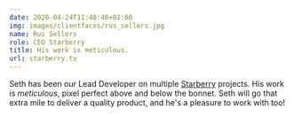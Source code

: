 ```yaml
---
date: 2020-04-24T11:48:46+01:00
img: images/clientfaces/rus_sellers.jpg
name: Rus Sellers
role: CEO Starberry
title: His work is meticulous.
url: starberry.tv
---
```


Seth has been our Lead Developer on multiple [Starberry](https://starberry.tv) projects. His work is <em>meticulous</em>, pixel perfect above and below the bonnet. Seth will go that extra mile to deliver a quality product, and he's a pleasure to work with too!